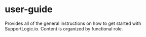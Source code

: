# user-guide
Provides all of the general instructions on how to get started with SupportLogic.io. Content is organized by functional role.
